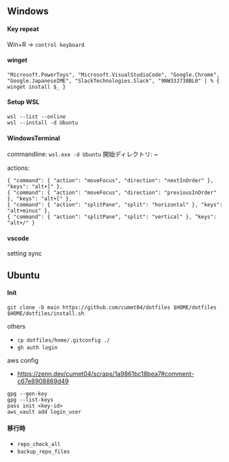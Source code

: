 Windows
-----
#### Key repeat
Win+R -> `control keyboard`

#### winget
```
"Microsoft.PowerToys", "Microsoft.VisualStudioCode", "Google.Chrome", "Google.JapaneseIME", "SlackTechnologies.Slack", "9NW33J738BL0" | % { winget install $_ }
```

#### Setup WSL
```
wsl --list --online
wsl --install -d Ubuntu
```

#### WindowsTerminal
commandline:
`wsl.exe -d Ubuntu`
開始ディレクトリ: ~

actions:
```
{ "command": { "action": "moveFocus", "direction": "nextInOrder" }, "keys": "alt+]" },
{ "command": { "action": "moveFocus", "direction": "previousInOrder" }, "keys": "alt+[" },
{ "command": { "action": "splitPane", "split": "horizontal" }, "keys": "alt+minus" },
{ "command": { "action": "splitPane", "split": "vertical" }, "keys": "alt+/" }
```

#### vscode
setting sync

Ubuntu
-----

#### Init
```
git clone -b main https://github.com/cumet04/dotfiles $HOME/dotfiles
$HOME/dotfiles/install.sh
```

others
* `cp dotfiles/home/.gitconfig ./`
* `gh auth login`

aws config
* https://zenn.dev/cumet04/scraps/1a9861bc18bea7#comment-c67e8908869d49

```
gpg --gen-key
gpg --list-keys
pass init <key-id>
aws_vault add login_user
```

#### 移行時
* `repo_check_all`
* `backup_repo_files`
